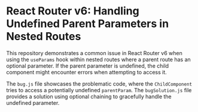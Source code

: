 # React Router v6: Handling Undefined Parent Parameters in Nested Routes

This repository demonstrates a common issue in React Router v6 when using the `useParams` hook within nested routes where a parent route has an optional parameter.  If the parent parameter is undefined, the child component might encounter errors when attempting to access it.

The `bug.js` file showcases the problematic code, where the `ChildComponent` tries to access a potentially undefined `parentParam`. The `bugSolution.js` file provides a solution using optional chaining to gracefully handle the undefined parameter.